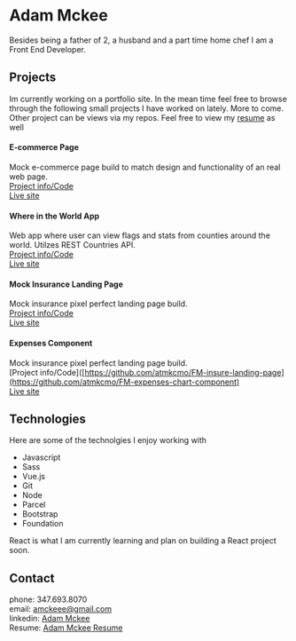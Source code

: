 # Adam Mckee
Besides being a father of 2, a husband and a part time home chef I am a Front End Developer.

## Projects
Im currently working on a portfolio site. In the mean time feel free to browse through the following small projects I have worked on lately. More to come. Other project can be views via my repos. Feel free to view my [resume](https://drive.google.com/file/d/1EguQC-1_gt5fCPfdjZRzqTpk5mBptzFc/view) as well

#### E-commerce Page
Mock e-commerce page build to match design and functionality of an real web page.  
[Project info/Code](https://github.com/atmkcmo/FM-ecommerce-product-page)  
[Live site](https://atmkcmo.github.io/FM-ecommerce-product-page/)

#### Where in the World App
Web app where user can view flags and stats from counties around the world. Utilzes REST Countries API.  
[Project info/Code](https://github.com/atmkcmo/where-in-the-world)  
[Live site](https://atmkcmo.github.io/where-in-the-world/)

#### Mock Insurance Landing Page
Mock insurance pixel perfect landing page build.  
[Project info/Code](https://github.com/atmkcmo/FM-insure-landing-page)  
[Live site](https://atmkcmo.github.io/FM-insure-landing-page/)


#### Expenses Component
Mock insurance pixel perfect landing page build.  
[Project info/Code]([https://github.com/atmkcmo/FM-insure-landing-page](https://github.com/atmkcmo/FM-expenses-chart-component)  
[Live site](https://atmkcmo.github.io/FM-expenses-chart-component/)

## Technologies

Here are some of the technolgies I enjoy working with

- Javascript
- Sass
- Vue.js
- Git
- Node
- Parcel
- Bootstrap
- Foundation

React is what I am currently learning and plan on building a React project soon.

## Contact

phone: 347.693.8070  
email: amckeee@gmail.com  
linkedin: [Adam Mckee](https://www.linkedin.com/in/admckee/)  
Resume: [Adam Mckee Resume](https://drive.google.com/file/d/1EguQC-1_gt5fCPfdjZRzqTpk5mBptzFc/view)
<!--
**atmkcmo/atmkcmo** is a ✨ _special_ ✨ repository because its `README.md` (this file) appears on your GitHub profile.

Here are some ideas to get you started:

- 🔭 I’m currently working on ...
- 🌱 I’m currently learning ...
- 👯 I’m looking to collaborate on ...
- 🤔 I’m looking for help with ...
- 💬 Ask me about ...
- 📫 How to reach me: ...
- 😄 Pronouns: ...
- ⚡ Fun fact: ...
-->
